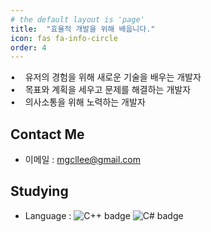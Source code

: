 ```yaml
---
# the default layout is 'page'
title:  "효율적 개발을 위해 배웁니다."
icon: fas fa-info-circle
order: 4
---
```


•&nbsp;&nbsp;&nbsp;&nbsp;유저의 경험을 위해 새로운 기술을 배우는 개발자<br/>
•&nbsp;&nbsp;&nbsp;&nbsp;목표와 계획을 세우고 문제를 해결하는 개발자<br/>
•&nbsp;&nbsp;&nbsp;&nbsp;의사소통을 위해 노력하는 개발자<br/>

## Contact Me
  * 이메일 : mgcllee@gmail.com

## Studying
  * Language : ![C++ badge](https://img.shields.io/badge/C++-F09820?style=flat-plastic&logo=cplusplus)
![C# badge](https://img.shields.io/badge/C%23-F09820?style=flat-plastic&logo=csharp)
